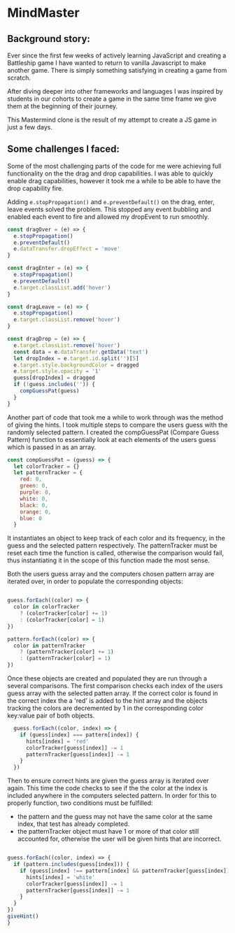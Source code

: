 # MindMaster

## Background story:

Ever since the first few weeks of actively learning JavaScript and creating a Battleship game I have wanted to return to vanilla Javascript to make another game. There is simply something satisfying in creating a game from scratch.

After diving deeper into other frameworks and languages I was inspired by students in our cohorts to create a game in the same time frame we give them at the beginning of their journey.

This Mastermind clone is the result of my attempt to create a JS game in just a few days.

## Some challenges I faced:

Some of the most challenging parts of the code for me were achieving full functionality on the the drag and drop capabilities. I was able to quickly enable drag capabilities, however it took me a while to be able to have the drop capability fire.

Adding `e.stopPropagation()` and `e.preventDefault()` on the drag, enter, leave events solved the problem. This stopped any event bubbling and enabled each event to fire and allowed my dropEvent to run smoothly.

```JavaScript
const dragOver = (e) => {
  e.stopPropagation()
  e.preventDefault()
  e.dataTransfer.dropEffect = 'move'
}

const dragEnter = (e) => {
  e.stopPropagation()
  e.preventDefault()
  e.target.classList.add('hover')
}

const dragLeave = (e) => {
  e.stopPropagation()
  e.target.classList.remove('hover')
}

const dragDrop = (e) => {
  e.target.classList.remove('hover')
  const data = e.dataTransfer.getData('text')
  let dropIndex = e.target.id.split('')[5]
  e.target.style.backgroundColor = dragged
  e.target.style.opacity = '1'
  guess[dropIndex] = dragged
  if (!guess.includes('')) {
    compGuessPat(guess)
  }
}
```
Another part of code that took me a while to work through was the method of giving the hints. I took multiple steps to compare the users guess with the randomly selected pattern. I created the compGuessPat (Compare Guess Pattern) function to essentially look at each elements of the users guess which is passed in as an array.

```JavaScript
const compGuessPat = (guess) => {
  let colorTracker = {}
  let patternTracker = {
    red: 0,
    green: 0,
    purple: 0,
    white: 0,
    black: 0,
    orange: 0,
    blue: 0
  }
  ```
  It instantiates an object to keep track of each color and its frequency, in the guess and the selected pattern respectively. The patternTracker must be reset each time the function is called, otherwise the comparison would fail, thus instantiating it in the scope of this function made the most sense. 
  
  Both the users guess array and the computers chosen pattern array are iterated over, in order to populate the corresponding objects:

  ```JavaScript

  guess.forEach((color) => {
    color in colorTracker
      ? (colorTracker[color] += 1)
      : (colorTracker[color] = 1)
  })

  pattern.forEach((color) => {
    color in patternTracker
      ? (patternTracker[color] += 1)
      : (patternTracker[color] = 1)
  })
  ```
Once these objects are created and populated they are run through a several comparisons. The first comparison checks each index of the users guess array with the selected patten array. If the correct color is found in the correct index the a 'red' is added to the hint array and the objects tracking the colors are decremented by 1 in the corresponding color key:value pair of both objects. 

```JavaScript
  guess.forEach((color, index) => {
    if (guess[index] === pattern[index]) {
      hints[index] = 'red'
      colorTracker[guess[index]] -= 1
      patternTracker[guess[index]] -= 1
    }
  })
  ```

Then to ensure correct hints are given the guess array is iterated over again. This time the code checks to see if the the color at the index is included anywhere in the computers selected pattern. In order for this to properly function, two conditions must be fulfilled: 
  - the pattern and the guess may not have the same color at the same index, that test has already completed.
  - the patternTracker object must have 1 or more of that color still accounted for, otherwise the user will be given hints that are incorrect.

  ```JavaScript

  guess.forEach((color, index) => {
    if (pattern.includes(guess[index])) {
      if (guess[index] !== pattern[index] && patternTracker[guess[index]] > 0) {
        hints[index] = 'white'
        colorTracker[guess[index]] -= 1
        patternTracker[guess[index]] -= 1
      }
    }
  })
  giveHint()
}
```
